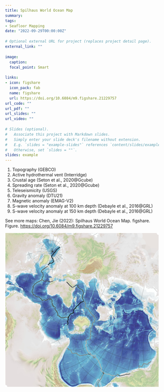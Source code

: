 ```yaml
---
title: Spilhaus World Ocean Map
summary: 
tags:
- Seafloor Mapping
date: "2022-09-29T00:00:00Z"

# Optional external URL for project (replaces project detail page).
external_link: ""

image:
  caption: 
  focal_point: Smart

links:
- icon: figshare
  icon_pack: fab
  name: figshare
  url: https://doi.org/10.6084/m9.figshare.21229757
url_code: ""
url_pdf: ""
url_slides: ""
url_video: ""

# Slides (optional).
#   Associate this project with Markdown slides.
#   Simply enter your slide deck's filename without extension.
#   E.g. `slides = "example-slides"` references `content/slides/example-slides.md`.
#   Otherwise, set `slides = ""`.
slides: example
---
```


1. Topography (GEBCO)
2. Active hydrothermal vent (Interridge)
3. Crustal age (Seton et al., 2020@Gcube)
4. Spreading rate (Seton et al., 2020@Gcube)
5. Teleseismicity (USGS)
6. Gravity anomaly (DTU21)
7. Magnetic anomaly (EMAG-V2)
8. S-wave velocity anomaly at 100 km depth (Debayle et al., 2016@GRL)
9. S-wave velocity anomaly at 150 km depth (Debayle et al., 2016@GRL)

See more maps: Chen, Jie (2022): Spilhaus World Ocean Map. figshare. Figure. https://doi.org/10.6084/m9.figshare.21229757



![featured](featured.jpg)
